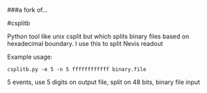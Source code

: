 ###a fork of...

#csplitb

Python tool like unix csplit but which splits binary files based on hexadecimal boundary. I use this to split Nevis readout

Example usage:

`csplitb.py -e 5 -n 5 ffffffffffff binary.file`

5 events, use 5 digits on output file, split on 48 bits, binary file input
